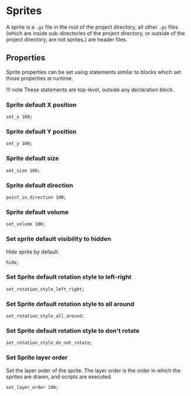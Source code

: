 # Sprites

A sprite is a `.gs` file in the root of the project directory, all other `.gs` files
(which are inside sub-directories of the project directory, or outside of the project
directory, are not sprites.) are header files.

## Properties

Sprite properties can be set using statements similar to blocks which set those
properties at runtime.

!!! note
    These statements are top-level, outside any declaration block.

### Sprite default X position

```goboscript
set_x 100;
```

### Sprite default Y position

```goboscript
set_y 100;
```

### Sprite default size

```goboscript
set_size 100;
```

### Sprite default direction

```goboscript
point_in_direction 100;
```

### Sprite default volume

```goboscript
set_volume 100;
```

### Set sprite default visibility to hidden

Hide sprite by default.

```goboscript
hide;
```

### Set Sprite default rotation style to **left-right**

```goboscript
set_rotation_style_left_right;
```

### Set Sprite default rotation style to **all around**

```goboscript
set_rotation_style_all_around;
```

### Set Sprite default rotation style to **don't rotate**

```goboscript
set_rotation_style_do_not_rotate;
```

### Set Sprite layer order

Set the layer order of the sprite. The layer order is the order in which the sprites
are drawn, and scripts are executed.

```goboscript
set_layer_order 100;
```

